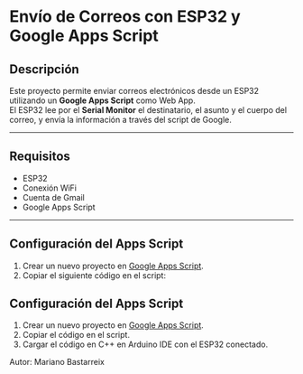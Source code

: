 # Envío de Correos con ESP32 y Google Apps Script

## Descripción

Este proyecto permite enviar correos electrónicos desde un ESP32 utilizando un **Google Apps Script** como Web App.  
El ESP32 lee por el **Serial Monitor** el destinatario, el asunto y el cuerpo del correo, y envía la información a través del script de Google.

---

## Requisitos

- ESP32
- Conexión WiFi
- Cuenta de Gmail
- Google Apps Script

---

## Configuración del Apps Script

1. Crear un nuevo proyecto en [Google Apps Script](https://script.google.com/).
2. Copiar el siguiente código en el script:

## Configuración del Apps Script

1. Crear un nuevo proyecto en [Google Apps Script](https://script.google.com/).
2. Copiar el código en el script.
3. Cargar el código en C++ en Arduino IDE con el ESP32 conectado.

Autor:
Mariano Bastarreix
